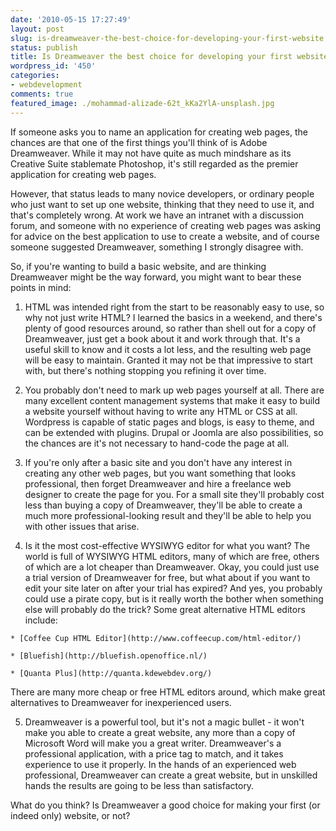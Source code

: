 ```yaml
---
date: '2010-05-15 17:27:49'
layout: post
slug: is-dreamweaver-the-best-choice-for-developing-your-first-website
status: publish
title: Is Dreamweaver the best choice for developing your first website?
wordpress_id: '450'
categories:
- webdevelopment
comments: true
featured_image: ./mohammad-alizade-62t_kKa2YlA-unsplash.jpg
---
```


If someone asks you to name an application for creating web pages, the chances are that one of the first things you'll think of is Adobe Dreamweaver. While it may not have quite as much mindshare as its Creative Suite stablemate Photoshop, it's still regarded as the premier application for creating web pages.

However, that status leads to many novice developers, or ordinary people who just want to set up one website, thinking that they need to use it, and that's completely wrong. At work we have an intranet with a discussion forum, and someone with no experience of creating web pages was asking for advice on the best application to use to create a website, and of course someone suggested Dreamweaver, something I strongly disagree with.

So, if you're wanting to build a basic website, and are thinking Dreamweaver might be the way forward, you might want to bear these points in mind:
	
  1. HTML was intended right from the start to be reasonably easy to use, so why not just write HTML? I learned the basics in a weekend, and there's plenty of good resources around, so rather than shell out for a copy of Dreamweaver, just get a book about it and work through that. It's a useful skill to know and it costs a lot less, and the resulting web page will be easy to maintain. Granted it may not be that impressive to start with, but there's nothing stopping you refining it over time.
	
  2. You probably don't need to mark up web pages yourself at all. There are many excellent content management systems that make it easy to build a website yourself without having to write any HTML or CSS at all. Wordpress is capable of static pages and blogs, is easy to theme, and can be extended with plugins. Drupal or Joomla are also possibilities, so the chances are it's not necessary to hand-code the page at all.

  3. If you're only after a basic site and you don't have any interest in creating any other web pages, but you want something that looks professional, then forget Dreamweaver and hire a freelance web designer to create the page for you. For a small site they'll probably cost less than buying a copy of Dreamweaver, they'll be able to create a much more professional-looking result and they'll be able to help you with other issues that arise.
	
  4. Is it the most cost-effective WYSIWYG editor for what you want? The world is full of WYSIWYG HTML editors, many of which are free, others of which are a lot cheaper than Dreamweaver. Okay, you could just use a trial version of Dreamweaver for free, but what about if you want to edit your site later on after your trial has expired? And yes, you probably could use a pirate copy, but is it really worth the bother when something else will probably do the trick? Some great alternative HTML editors include:

    * [Coffee Cup HTML Editor](http://www.coffeecup.com/html-editor/)
	
    * [Bluefish](http://bluefish.openoffice.nl/)
	
    * [Quanta Plus](http://quanta.kdewebdev.org/)

There are many more cheap or free HTML editors around, which make great alternatives to Dreamweaver for inexperienced users.

  5. Dreamweaver is a powerful tool, but it's not a magic bullet - it won't make you able to create a great website, any more than a copy of Microsoft Word will make you a great writer. Dreamweaver's a professional application, with a price tag to match, and it takes experience to use it properly. In the hands of an experienced web professional, Dreamweaver can create a great website, but in unskilled hands the results are going to be less than satisfactory.

What do you think? Is Dreamweaver a good choice for making your first (or indeed only) website, or not?
